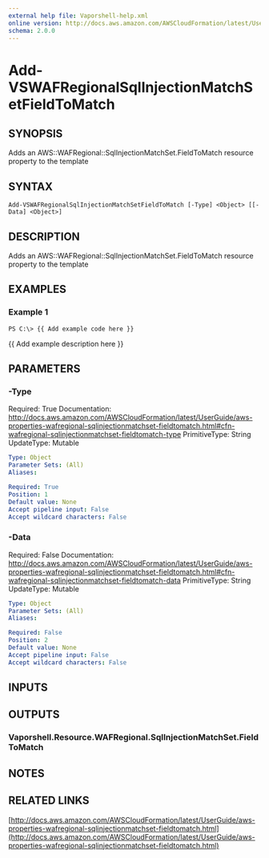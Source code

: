 ```yaml
---
external help file: Vaporshell-help.xml
online version: http://docs.aws.amazon.com/AWSCloudFormation/latest/UserGuide/aws-properties-wafregional-sqlinjectionmatchset-fieldtomatch.html
schema: 2.0.0
---
```


# Add-VSWAFRegionalSqlInjectionMatchSetFieldToMatch

## SYNOPSIS
Adds an AWS::WAFRegional::SqlInjectionMatchSet.FieldToMatch resource property to the template

## SYNTAX

```
Add-VSWAFRegionalSqlInjectionMatchSetFieldToMatch [-Type] <Object> [[-Data] <Object>]
```

## DESCRIPTION
Adds an AWS::WAFRegional::SqlInjectionMatchSet.FieldToMatch resource property to the template

## EXAMPLES

### Example 1
```
PS C:\> {{ Add example code here }}
```

{{ Add example description here }}

## PARAMETERS

### -Type
Required: True
Documentation: http://docs.aws.amazon.com/AWSCloudFormation/latest/UserGuide/aws-properties-wafregional-sqlinjectionmatchset-fieldtomatch.html#cfn-wafregional-sqlinjectionmatchset-fieldtomatch-type
PrimitiveType: String
UpdateType: Mutable

```yaml
Type: Object
Parameter Sets: (All)
Aliases: 

Required: True
Position: 1
Default value: None
Accept pipeline input: False
Accept wildcard characters: False
```

### -Data
Required: False
Documentation: http://docs.aws.amazon.com/AWSCloudFormation/latest/UserGuide/aws-properties-wafregional-sqlinjectionmatchset-fieldtomatch.html#cfn-wafregional-sqlinjectionmatchset-fieldtomatch-data
PrimitiveType: String
UpdateType: Mutable

```yaml
Type: Object
Parameter Sets: (All)
Aliases: 

Required: False
Position: 2
Default value: None
Accept pipeline input: False
Accept wildcard characters: False
```

## INPUTS

## OUTPUTS

### Vaporshell.Resource.WAFRegional.SqlInjectionMatchSet.FieldToMatch

## NOTES

## RELATED LINKS

[http://docs.aws.amazon.com/AWSCloudFormation/latest/UserGuide/aws-properties-wafregional-sqlinjectionmatchset-fieldtomatch.html](http://docs.aws.amazon.com/AWSCloudFormation/latest/UserGuide/aws-properties-wafregional-sqlinjectionmatchset-fieldtomatch.html)

